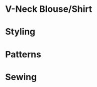 # V-Neck Blouse/Shirt

<picture src="Vneck Blouse_01.jpg" alt="Vneck Blouse_01"></picture>

# Styling

<picture src="Vneck Blouse_02.jpg" alt="Vneck Blouse_02"></picture>

# Patterns

<picture src="Vneck Blouse_03.jpg" alt="Vneck Blouse_03"></picture>

<picture src="Vneck Blouse_04.png" alt="Vneck Blouse_04"></picture>

# Sewing

<picture src="Vneck Blouse_05.png" alt="Vneck Blouse_05"></picture>

<picture src="Vneck Blouse_06.jpg" alt="Vneck Blouse_06"></picture>

<picture src="Vneck Blouse_07.jpg" alt="Vneck Blouse_07"></picture>

<picture src="Vneck Blouse_08.jpg" alt="Vneck Blouse_08"></picture>


